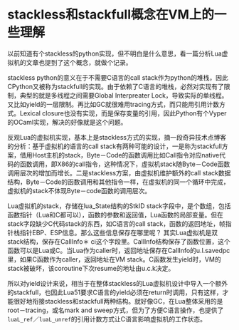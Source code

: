 # stackless和stackfull概念在VM上的一些理解

以前知道有个stackless的python实现，但不明白是什么意思，看一篇分析Lua虚拟机的文章也提到了这个概念，就做个记录。

stackless python的意义在于不需要C语言的call stack作为python的堆栈，因此CPython又被称为stackfull的实现。由于依赖了C语言的堆栈，必然对实现有了限制，典型的就是多线程之间需要Global Interpreater Lock，导致实际的单线程。又比如yield的一层限制。再比如GC就很难用tracing方式，而只能用引用计数方式。Lexical closure也没有实现，而是保存变量的引用，因此Python有个Vyper的OCaml实现，解决的好像就是这个问题。

反观Lua的虚拟机实现，基本上是stackless方式的实现，摘一段奇异技术点博客的分析：基于虚拟机的语言的call stack有两种可能的设计，一是称为stackfull方案，借用Host主机的stack，Byte－Code的函数调用比如Call指令对应native代码的函数调用，即X86的call指令，这种情况下，虚拟机stack随Byte－Code函数调用层次的增加而增长。二是stackless方案，由虚拟机维护额外的call stack数据结构，Byte－Code的函数调用和其他指令一样，在虚拟机的同一个循环中完成，虚拟机的stack不体现Byte－code函数的调用层次。

Lua虚拟机的stack，存储在lua_State结构的StkID stack字段中，是个数组，包括函数指针（Lua和C都可以），函数的参数和返回值，Lua函数的局部变量。但在stack字段缺少C代码stack的东西，如C语言的call stack，函数的返回地址，帧指针栈指针EBP、ESP信息。那么这些信息保存在哪里呢？ 其实Lua虚拟机是双stack结构，保存在CallInfo＊ ci这个字段里。CallInfo结构保存了函数位置，这个函数可以是Lua或C。当Lua作为caller时，返回地址保存在CallInfo的u.l.savedpc里，如果C函数作为caller，返回地址在VM stack。C函数发生yield时，VM的stack被破坏，该coroutine下次resume的地址由u.c.k决定。

所以对yield设计来说，相当于在整体stackless的Lua虚拟机设计中导入一个额外的stackfull，也因此Lua51要求C语言的yield必须在return时调用，只有这样，才能很好地衔接stackless和stackfull两种结构。就好像GC，在Lua整体采用的是root－tracing，或名mark and sweep方式，但为了方便C语言操作，也提供了`luaL_ref`／`luaL_unref`的引用计数方式让C语言影响虚拟机的工作状态。